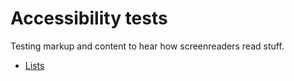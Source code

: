 # Accessibility tests

Testing markup and content to hear how screenreaders read stuff.

- [Lists](https://mcheung-nhs.github.io/accessibility/tests/lists.html)
